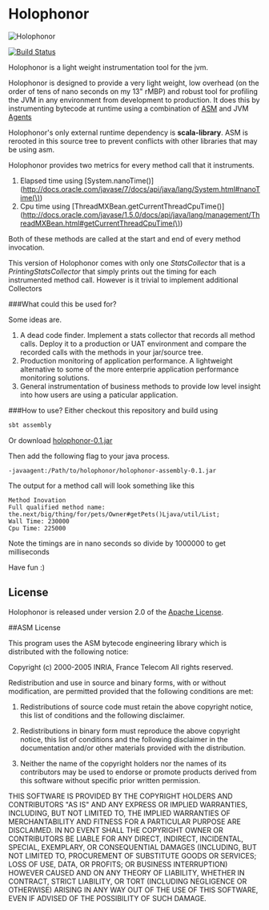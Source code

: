 Holophonor
==========

![Holophonor](https://raw.github.com/rikf/Holophonor/master/Holophonor.jpg)

[![Build Status](https://travis-ci.org/rikf/Holophonor.png?branch=master)](https://travis-ci.org/rikf/Holophonor)

Holophonor is a light weight instrumentation tool for the jvm.


Holophonor is designed to provide a very light weight, low overhead (on the order of tens of nano seconds on my 13" rMBP) and robust tool for profiling the JVM in any environment from development to production. It does this by instrumenting bytecode at runtime using a combination of [ASM](http://asm.ow2.org/) and JVM [Agents](http://docs.oracle.com/javase/6/docs/api/java/lang/instrument/package-summary.html)

Holophonor's only external runtime dependency is **scala-library**. ASM is rerooted in this source tree to prevent conflicts with other libraries that may be using asm.

Holophonor provides two metrics for every method call that it instruments.

1. Elapsed time using [System.nanoTime()](http://docs.oracle.com/javase/7/docs/api/java/lang/System.html#nanoTime(\)) 
2. Cpu time using [ThreadMXBean.getCurrentThreadCpuTime()](http://docs.oracle.com/javase/1.5.0/docs/api/java/lang/management/ThreadMXBean.html#getCurrentThreadCpuTime(\))

Both of these methods are called at the start and end of every method invocation.

This version of Holophonor comes with only one *StatsCollector* that is a *PrintingStatsCollector* that simply prints out the timing for each instrumented method call. However is it trivial to implement additional Collectors

###What could this be used for?

Some ideas are.

1. A dead code finder. Implement a stats collector that records all method calls. Deploy it to a production or UAT environment and compare the recorded calls with the methods in your jar/source tree.
2. Production monitoring of application performance. A lightweight alternative to some of the more enterprie application performance monitoring solutions.
3. General instrumentation of business methods to provide low level insight into how users are using a paticular application.


###How to use?
Either checkout this repository and build using 
```bash
sbt assembly
```
Or download [holophonor-0.1.jar](https://github.com/rikf/Holophonor/raw/master/holophonor-assembly-0.1.jar)

Then add the following flag to your java process.

``` -javaagent:/Path/to/holophonor/holophonor-assembly-0.1.jar ```

The output for a method call will look something like this

```
Method Inovation
Full qualified method name: the.next/big/thing/for/pets/Owner#getPets()Ljava/util/List;
Wall Time: 230000
Cpu Time: 225000
```

Note the timings are in nano seconds so divide by 1000000 to get milliseconds

Have fun :)

## License
Holophonor is released under version 2.0 of the [Apache License](http://www.apache.org/licenses/LICENSE-2.0).

##ASM License

This program uses the ASM bytecode engineering library which is distributed
with the following notice:

Copyright (c) 2000-2005 INRIA, France Telecom
All rights reserved.

Redistribution and use in source and binary forms, with or without
modification, are permitted provided that the following conditions
are met:

1. Redistributions of source code must retain the above copyright
   notice, this list of conditions and the following disclaimer.

2. Redistributions in binary form must reproduce the above copyright
   notice, this list of conditions and the following disclaimer in the
   documentation and/or other materials provided with the distribution.

3. Neither the name of the copyright holders nor the names of its
   contributors may be used to endorse or promote products derived from
   this software without specific prior written permission.

THIS SOFTWARE IS PROVIDED BY THE COPYRIGHT HOLDERS AND CONTRIBUTORS "AS IS"
AND ANY EXPRESS OR IMPLIED WARRANTIES, INCLUDING, BUT NOT LIMITED TO, THE
IMPLIED WARRANTIES OF MERCHANTABILITY AND FITNESS FOR A PARTICULAR PURPOSE
ARE DISCLAIMED. IN NO EVENT SHALL THE COPYRIGHT OWNER OR CONTRIBUTORS BE
LIABLE FOR ANY DIRECT, INDIRECT, INCIDENTAL, SPECIAL, EXEMPLARY, OR
CONSEQUENTIAL DAMAGES (INCLUDING, BUT NOT LIMITED TO, PROCUREMENT OF
SUBSTITUTE GOODS OR SERVICES; LOSS OF USE, DATA, OR PROFITS; OR BUSINESS
INTERRUPTION) HOWEVER CAUSED AND ON ANY THEORY OF LIABILITY, WHETHER IN
CONTRACT, STRICT LIABILITY, OR TORT (INCLUDING NEGLIGENCE OR OTHERWISE)
ARISING IN ANY WAY OUT OF THE USE OF THIS SOFTWARE, EVEN IF ADVISED OF
THE POSSIBILITY OF SUCH DAMAGE.
